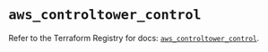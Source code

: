 # `aws_controltower_control`

Refer to the Terraform Registry for docs: [`aws_controltower_control`](https://registry.terraform.io/providers/hashicorp/aws/5.88.0/docs/resources/controltower_control).
